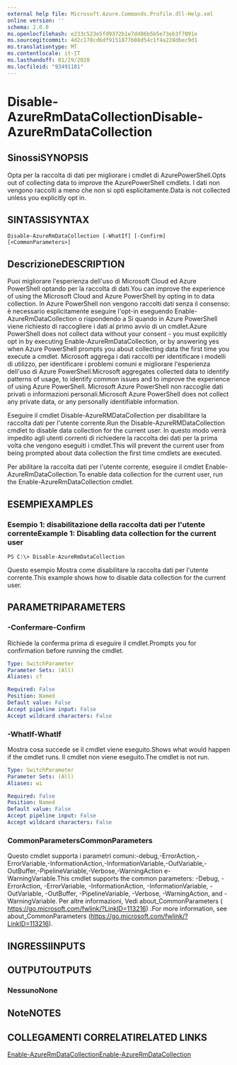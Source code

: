```yaml
---
external help file: Microsoft.Azure.Commands.Profile.dll-Help.xml
online version: ''
schema: 2.0.0
ms.openlocfilehash: e233c523e5fd9372b1e7dd86b5b5e73eb3f7091e
ms.sourcegitcommit: 4d2c178cd6df9151877b08d54c1f4a228dbec9d1
ms.translationtype: MT
ms.contentlocale: it-IT
ms.lasthandoff: 01/29/2020
ms.locfileid: "93491181"
---
```

# <span data-ttu-id="81778-101">Disable-AzureRmDataCollection</span><span class="sxs-lookup"><span data-stu-id="81778-101">Disable-AzureRmDataCollection</span></span>

## <span data-ttu-id="81778-102">Sinossi</span><span class="sxs-lookup"><span data-stu-id="81778-102">SYNOPSIS</span></span>
<span data-ttu-id="81778-103">Opta per la raccolta di dati per migliorare i cmdlet di AzurePowerShell.</span><span class="sxs-lookup"><span data-stu-id="81778-103">Opts out of collecting data to improve the AzurePowerShell cmdlets.</span></span> <span data-ttu-id="81778-104">I dati non vengono raccolti a meno che non si opti esplicitamente.</span><span class="sxs-lookup"><span data-stu-id="81778-104">Data is not collected unless you explicitly opt in.</span></span>

## <span data-ttu-id="81778-105">SINTASSI</span><span class="sxs-lookup"><span data-stu-id="81778-105">SYNTAX</span></span>

```
Disable-AzureRmDataCollection [-WhatIf] [-Confirm] [<CommonParameters>]
```

## <span data-ttu-id="81778-106">Descrizione</span><span class="sxs-lookup"><span data-stu-id="81778-106">DESCRIPTION</span></span>
<span data-ttu-id="81778-107">Puoi migliorare l'esperienza dell'uso di Microsoft Cloud ed Azure PowerShell optando per la raccolta di dati.</span><span class="sxs-lookup"><span data-stu-id="81778-107">You can improve the experience of using the Microsoft Cloud and Azure PowerShell by opting in to data collection.</span></span>
<span data-ttu-id="81778-108">In Azure PowerShell non vengono raccolti dati senza il consenso: è necessario esplicitamente eseguire l'opt-in eseguendo Enable-AzureRmDataCollection o rispondendo a Sì quando in Azure PowerShell viene richiesto di raccogliere i dati al primo avvio di un cmdlet.</span><span class="sxs-lookup"><span data-stu-id="81778-108">Azure PowerShell does not collect data without your consent - you must explicitly opt in by executing Enable-AzureRmDataCollection, or by answering yes when Azure PowerShell prompts you about collecting data the first time you execute a cmdlet.</span></span>
<span data-ttu-id="81778-109">Microsoft aggrega i dati raccolti per identificare i modelli di utilizzo, per identificare i problemi comuni e migliorare l'esperienza dell'uso di Azure PowerShell.</span><span class="sxs-lookup"><span data-stu-id="81778-109">Microsoft aggregates collected data to identify patterns of usage, to identify common issues and to improve the experience of using Azure PowerShell.</span></span>
<span data-ttu-id="81778-110">Microsoft Azure PowerShell non raccoglie dati privati o informazioni personali.</span><span class="sxs-lookup"><span data-stu-id="81778-110">Microsoft Azure PowerShell does not collect any private data, or any personally identifiable information.</span></span>

<span data-ttu-id="81778-111">Eseguire il cmdlet Disable-AzureRMDataCollection per disabilitare la raccolta dati per l'utente corrente.</span><span class="sxs-lookup"><span data-stu-id="81778-111">Run the Disable-AzureRMDataCollection cmdlet to disable data collection for the current user.</span></span>
<span data-ttu-id="81778-112">In questo modo verrà impedito agli utenti correnti di richiedere la raccolta dei dati per la prima volta che vengono eseguiti i cmdlet.</span><span class="sxs-lookup"><span data-stu-id="81778-112">This will prevent the current user from being prompted about data collection the first time cmdlets are executed.</span></span>

<span data-ttu-id="81778-113">Per abilitare la raccolta dati per l'utente corrente, eseguire il cmdlet Enable-AzureRmDataCollection.</span><span class="sxs-lookup"><span data-stu-id="81778-113">To enable data collection for the current user, run the Enable-AzureRmDataCollection cmdlet.</span></span>

## <span data-ttu-id="81778-114">ESEMPI</span><span class="sxs-lookup"><span data-stu-id="81778-114">EXAMPLES</span></span>

### <span data-ttu-id="81778-115">Esempio 1: disabilitazione della raccolta dati per l'utente corrente</span><span class="sxs-lookup"><span data-stu-id="81778-115">Example 1: Disabling data collection for the current user</span></span>
```
PS C:\> Disable-AzureRmDataCollection
```

<span data-ttu-id="81778-116">Questo esempio Mostra come disabilitare la raccolta dati per l'utente corrente.</span><span class="sxs-lookup"><span data-stu-id="81778-116">This example shows how to disable data collection for the current user.</span></span> 

## <span data-ttu-id="81778-117">PARAMETRI</span><span class="sxs-lookup"><span data-stu-id="81778-117">PARAMETERS</span></span>

### <span data-ttu-id="81778-118">-Confermare</span><span class="sxs-lookup"><span data-stu-id="81778-118">-Confirm</span></span>
<span data-ttu-id="81778-119">Richiede la conferma prima di eseguire il cmdlet.</span><span class="sxs-lookup"><span data-stu-id="81778-119">Prompts you for confirmation before running the cmdlet.</span></span>

```yaml
Type: SwitchParameter
Parameter Sets: (All)
Aliases: cf

Required: False
Position: Named
Default value: False
Accept pipeline input: False
Accept wildcard characters: False
```

### <span data-ttu-id="81778-120">-WhatIf</span><span class="sxs-lookup"><span data-stu-id="81778-120">-WhatIf</span></span>
<span data-ttu-id="81778-121">Mostra cosa succede se il cmdlet viene eseguito.</span><span class="sxs-lookup"><span data-stu-id="81778-121">Shows what would happen if the cmdlet runs.</span></span> <span data-ttu-id="81778-122">Il cmdlet non viene eseguito.</span><span class="sxs-lookup"><span data-stu-id="81778-122">The cmdlet is not run.</span></span>

```yaml
Type: SwitchParameter
Parameter Sets: (All)
Aliases: wi

Required: False
Position: Named
Default value: False
Accept pipeline input: False
Accept wildcard characters: False
```

### <span data-ttu-id="81778-123">CommonParameters</span><span class="sxs-lookup"><span data-stu-id="81778-123">CommonParameters</span></span>
<span data-ttu-id="81778-124">Questo cmdlet supporta i parametri comuni:-debug,-ErrorAction,-ErrorVariable,-InformationAction,-InformationVariable,-OutVariable,-OutBuffer,-PipelineVariable,-Verbose,-WarningAction e-WarningVariable.</span><span class="sxs-lookup"><span data-stu-id="81778-124">This cmdlet supports the common parameters: -Debug, -ErrorAction, -ErrorVariable, -InformationAction, -InformationVariable, -OutVariable, -OutBuffer, -PipelineVariable, -Verbose, -WarningAction, and -WarningVariable.</span></span> <span data-ttu-id="81778-125">Per altre informazioni, Vedi about_CommonParameters ( https://go.microsoft.com/fwlink/?LinkID=113216) .</span><span class="sxs-lookup"><span data-stu-id="81778-125">For more information, see about_CommonParameters (https://go.microsoft.com/fwlink/?LinkID=113216).</span></span>

## <span data-ttu-id="81778-126">INGRESSI</span><span class="sxs-lookup"><span data-stu-id="81778-126">INPUTS</span></span>

## <span data-ttu-id="81778-127">OUTPUT</span><span class="sxs-lookup"><span data-stu-id="81778-127">OUTPUTS</span></span>

### <span data-ttu-id="81778-128">Nessuno</span><span class="sxs-lookup"><span data-stu-id="81778-128">None</span></span>

## <span data-ttu-id="81778-129">Note</span><span class="sxs-lookup"><span data-stu-id="81778-129">NOTES</span></span>

## <span data-ttu-id="81778-130">COLLEGAMENTI CORRELATI</span><span class="sxs-lookup"><span data-stu-id="81778-130">RELATED LINKS</span></span>

[<span data-ttu-id="81778-131">Enable-AzureRmDataCollection</span><span class="sxs-lookup"><span data-stu-id="81778-131">Enable-AzureRmDataCollection</span></span>]()

